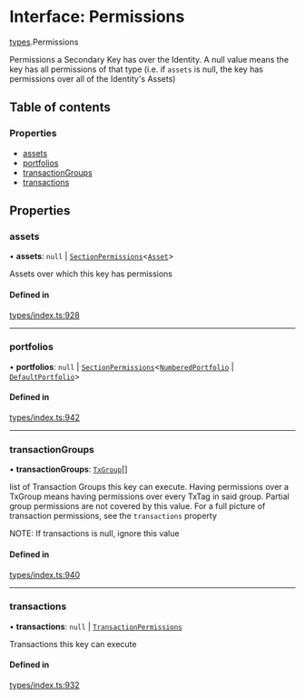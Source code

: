 # Interface: Permissions

[types](../wiki/types).Permissions

Permissions a Secondary Key has over the Identity. A null value means the key has
  all permissions of that type (i.e. if `assets` is null, the key has permissions over all
  of the Identity's Assets)

## Table of contents

### Properties

- [assets](../wiki/types.Permissions#assets)
- [portfolios](../wiki/types.Permissions#portfolios)
- [transactionGroups](../wiki/types.Permissions#transactiongroups)
- [transactions](../wiki/types.Permissions#transactions)

## Properties

### assets

• **assets**: ``null`` \| [`SectionPermissions`](../wiki/types.SectionPermissions)<[`Asset`](../wiki/api.entities.Asset.Asset)\>

Assets over which this key has permissions

#### Defined in

[types/index.ts:928](https://github.com/PolymathNetwork/polymesh-sdk/blob/49113a20/src/types/index.ts#L928)

___

### portfolios

• **portfolios**: ``null`` \| [`SectionPermissions`](../wiki/types.SectionPermissions)<[`NumberedPortfolio`](../wiki/api.entities.NumberedPortfolio.NumberedPortfolio) \| [`DefaultPortfolio`](../wiki/api.entities.DefaultPortfolio.DefaultPortfolio)\>

#### Defined in

[types/index.ts:942](https://github.com/PolymathNetwork/polymesh-sdk/blob/49113a20/src/types/index.ts#L942)

___

### transactionGroups

• **transactionGroups**: [`TxGroup`](../wiki/types.TxGroup)[]

list of Transaction Groups this key can execute. Having permissions over a TxGroup
  means having permissions over every TxTag in said group. Partial group permissions are not
  covered by this value. For a full picture of transaction permissions, see the `transactions` property

NOTE: If transactions is null, ignore this value

#### Defined in

[types/index.ts:940](https://github.com/PolymathNetwork/polymesh-sdk/blob/49113a20/src/types/index.ts#L940)

___

### transactions

• **transactions**: ``null`` \| [`TransactionPermissions`](../wiki/types.TransactionPermissions)

Transactions this key can execute

#### Defined in

[types/index.ts:932](https://github.com/PolymathNetwork/polymesh-sdk/blob/49113a20/src/types/index.ts#L932)

